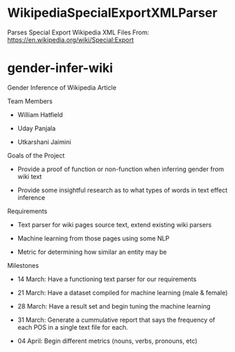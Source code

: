 # WikipediaSpecialExportXMLParser
Parses Special Export Wikipedia XML Files From: https://en.wikipedia.org/wiki/Special:Export

# gender-infer-wiki
Gender Inference of Wikipedia Article

Team Members

* William Hatfield

* Uday Panjala

* Utkarshani Jaimini

Goals of the Project

* Provide a proof of function or non-function when inferring gender from wiki text

* Provide some insightful research as to what types of words in text effect inference

Requirements

* Text parser for wiki pages source text, extend existing wiki parsers

* Machine learning from those pages using some NLP

* Metric for determining how similar an entity may be

Milestones

* 14 March: Have a functioning text parser for our requirements

* 21 March: Have a dataset compiled for machine learning (male & female)

* 28 March: Have a result set and begin tuning the machine learning

* 31 March: Generate a cummulative report that says the frequency of each POS in a single text file for each.

* 04 April: Begin different metrics (nouns, verbs, pronouns, etc)